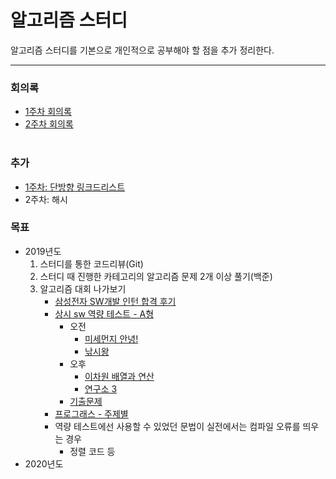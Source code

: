 알고리즘 스터디
=========
알고리즘 스터디를 기본으로 개인적으로 공부해야 할 점을 추가 정리한다.
- - - - -
### 회의록
* [1주차 회의록](https://github.com/bulkwang-study/algol/blob/master/docs/week_1.md)
* [2주차 회의록](https://github.com/bulkwang-study/algol/blob/master/docs/week_2.md)
</br></br>

### 추가
* [1주차: 단방향 링크드리스트](https://github.com/nara1030/Algorithm/blob/master/study/src/week_1/week_1.md)
* 2주차: 해시

### 목표
* 2019년도
	1. 스터디를 통한 코드리뷰(Git)
	2. 스터디 때 진행한 카테고리의 알고리즘 문제 2개 이상 풀기(백준)
	3. 알고리즘 대회 나가보기
		* [삼성전자 SW개발 인턴 합격 후기]()
		* [상시 sw 역량 테스트 - A형](https://www.swexpertacademy.com/main/main.do)
			* 오전
				* [미세먼지 안녕!](https://www.acmicpc.net/problem/17144)
				* [낚시왕](https://www.acmicpc.net/problem/17143)
			* 오후
				* [이차원 배열과 연산](https://www.acmicpc.net/problem/17140)
				* [연구소 3](https://www.acmicpc.net/problem/17142)
			* [기출문제](https://www.acmicpc.net/workbook/view/1152)
		* [프로그래스 - 주제별](https://programmers.co.kr/learn/challenges?tab=practice_kit)
		* 역량 테스트에선 사용할 수 있었던 문법이 실전에서는 컴파일 오류를 띄우는 경우
			* 정렬 코드 등
* 2020년도